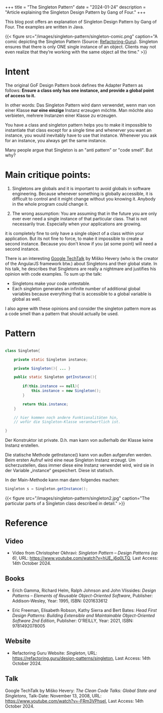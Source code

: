 +++
title = "The Singleton Pattern"
date = "2024-01-24"
description = "Article explaining the Singleton Design Pattern by Gang of Four."
+++

This blog post offers an explanation of Singleton Design Pattern by Gang of Four. The examples are written in Java.

{{< figure src="/images/singleton-pattern/singleton-comic.png" caption="A comic depicting the Singleton Pattern (Source: [Refactoring-Guru](https://refactoring.guru/design-patterns/singleton)). Singleton ensures that there is only ONE single instance of an object. Clients may not even realize that they’re working with the same object all the time." >}}

# Intent

The original GoF Design Pattern book defines the Adapter Pattern as follows: **Ensure a class only has one instance, and provide a global point of access to it.**


In other words:
Das Singleton Pattern wird dann verwendet, wenn man von einer Klasse __nur eine einzige__ Instanz erzeugen möchte. Man möchte also verbieten, mehrere Instanzen einer Klasse zu erzeugen.

You have a class and singleton pattern helps you to make it impossible to instantiate that class except for a single time and whenerver you want an instance, you would inevitably have to use that instance. Whenever you ask for an instance, you always get the same instance.

Many people argue that Singleton is an "anti pattern" or "code smell". But why?

# Main critique points:

1. Singletons are globals and it is important to avoid globals in software engineering. Because whenever something is globally accessible, it is difficult to control and it might change without you knowing it. Anybody in the whole program could change it. 

2. The wrong assumption: You are assuming that in the future you are only ever ever need a single instance of that particular class. That is not necessarily true. Especially when your applications are growing.

it is completely fine to only have a single object of a class within your application. But its not fine to force, to make it impossible to create a second instance. Because you don't know if you (at some point) will need a second instance.

There is an interesting [Google TechTalk](https://www.youtube.com/watch?v=-FRm3VPhseI) by Miško Hevery (who is the creator of the AngularJS framework btw.) about Singletons and their global state. In his talk, he describes that Singletons are really a nightmare and justifies his opinion with code examples. To sum up the talk:
- Singletons make your code untestable.
- Each singleton generates an infinite number of additional global variables because everything that is accessible to a global variable is global as well.

I also agree with these opinions and consider the singleton pattern more as a code smell than a pattern that should actually be used.

# Pattern

```java

class Singleton{

    private static Singleton instance;

    private Singleton(){ ... }

    public static Singleton getInstance(){
        
        if(this.instance == null){
            this.instance = new Singleton();
        }

        return this.instance;
    }

    // hier kommen noch andere Funktionalitäten hin,
    // wofür die Singleton-Klasse verantwortlich ist.

}
```

Der Konstruktor ist private. D.h. man kann von außerhalb der Klasse keine Instanz erstellen.

Die statische Methode getInstance() kann von außen aufgerufen werden. Beim ersten Aufruf wird eine neue Singleton Instanz erzeugt. Um sicherzustellen, dass immer diese eine Instanz verwendet wird, wird sie in der Variable „instance“ gespeichert. Diese ist statisch.

In der Main-Methode kann man dann folgendes machen:

```java
Singleton s = Singleton.getInstance();
```


{{< figure src="/images/singleton-pattern/singleton2.jpg" caption="The particular parts of a Singleton class described in detail." >}}


 
# Reference

## Video
- Video from Christopher Okhravi: _Singleton Pattern – Design Patterns (ep 6)_, URL: https://www.youtube.com/watch?v=hUE_j6q0LTQ, Last Access: 14th October 2024.

## Books
- Erich Gamma, Richard Helm, Ralph Johnson and John Vlissides: _Design Patterns – Elements of Reusable Object-Oriented Software_, Publisher: Addison-Wesley, Year: 1995, ISBN: 0201633612

- Eric Freeman, Elisabeth Robson, Kathy Sierra and Bert Bates: _Head First Design Patterns: Building Extensible and Maintainable Object-Oriented Software 2nd Edition_, Publisher: O'REILLY, Year: 2021, ISBN: 9781492078005

## Website
- Refactoring Guru Website: _Singleton_, URL: https://refactoring.guru/design-patterns/singleton, Last Access: 14th October 2024.

## Talk

Google TechTalk by Miško Hevery: _The Clean Code Talks: Global State and Singletons_, Talk-Date: November 13, 2008, URL: https://www.youtube.com/watch?v=-FRm3VPhseI, Last Access: 14th October 2024.
 
